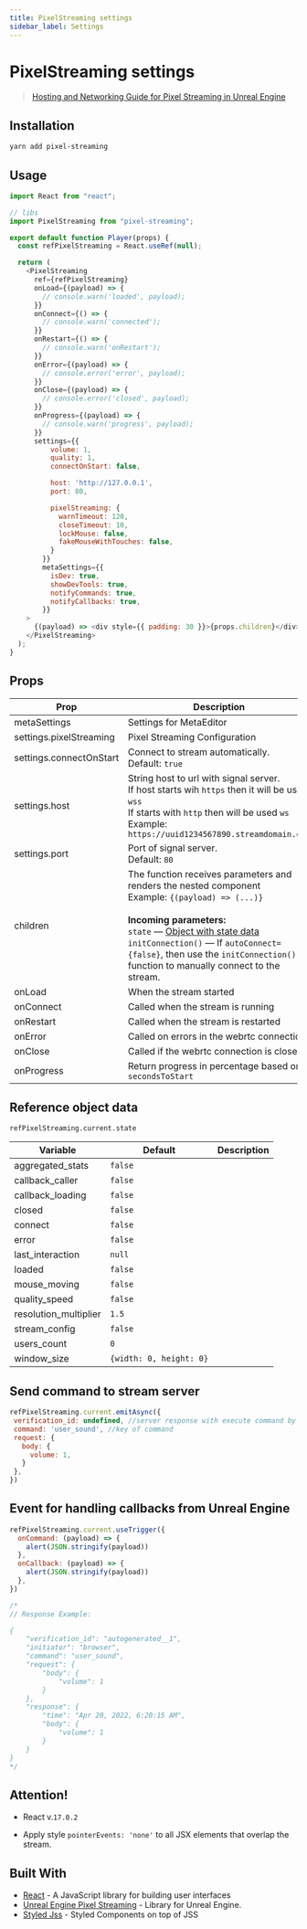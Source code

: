 ```yaml
---
title: PixelStreaming settings
sidebar_label: Settings
---
```


# PixelStreaming settings

> [Hosting and Networking Guide for Pixel Streaming in Unreal Engine](https://docs.unrealengine.com/5.0/en-US/hosting-and-networking-guide-for-pixel-streaming-in-unreal-engine/)

## Installation

```bash
yarn add pixel-streaming
```

## Usage

```javascript
import React from "react";

// libs
import PixelStreaming from "pixel-streaming";

export default function Player(props) {
  const refPixelStreaming = React.useRef(null);

  return (
    <PixelStreaming
      ref={refPixelStreaming}
      onLoad={(payload) => {
        // console.warn('loaded', payload);
      }}
      onConnect={() => {
        // console.warn('connected');
      }}
      onRestart={() => {
        // console.warn('onRestart');
      }}
      onError={(payload) => {
        // console.error('error', payload);
      }}
      onClose={(payload) => {
        // console.error('closed', payload);
      }}
      onProgress={(payload) => {
        // console.warn('progress', payload);
      }}
      settings={{
          volume: 1,
          quality: 1,
          connectOnStart: false,

          host: 'http://127.0.0.1',
          port: 80,

          pixelStreaming: {
            warnTimeout: 120,
            closeTimeout: 10,
            lockMouse: false,
            fakeMouseWithTouches: false,
          }
        }}
        metaSettings={{
          isDev: true,
          showDevTools: true,
          notifyCommands: true,
          notifyCallbacks: true,
        }}
    >
      {(payload) => <div style={{ padding: 30 }}>{props.children}</div>}
    </PixelStreaming>
  );
}
```

## Props

| Prop                    | Description                                                                                                                                                                                                                                                                                                                 | Type       |
| ----------------------- | --------------------------------------------------------------------------------------------------------------------------------------------------------------------------------------------------------------------------------------------------------------------------------------------------------------------------- | ---------- |
| metaSettings            | Settings for MetaEditor                                                                                                                                                                                                                                                                                                     | `object`   |
| settings.pixelStreaming | Pixel Streaming Configuration                                                                                                                                                                                                                                                                                               | `object`   |
| settings.connectOnStart | Connect to stream automatically. <br/>Default: `true`                                                                                                                                                                                                                                                                       | `bool`     |
| settings.host           | String host to url with signal server.<br/>If host starts wih `https` then it will be used `wss` <br/>If starts with `http` then will be used `ws`<br/>Example: `https://uuid1234567890.streamdomain.com`                                                                                                                   | `string`   |
| settings.port           | Port of signal server.<br/>Default: `80`                                                                                                                                                                                                                                                                                    | `int`      |
| children                | The function receives parameters and renders the nested component <br/>Example: `{(payload) => (...)}` <br/><br/>**Incoming parameters:** <br/>`state` — [Object with state data](#ps-state)<br/>`initConnection()` — If `autoConnect={false}`, then use the `initConnection()` function to manually connect to the stream. | `function` |
| onLoad                  | When the stream started                                                                                                                                                                                                                                                                                                     | `function` |
| onConnect               | Called when the stream is running                                                                                                                                                                                                                                                                                           |            |
| onRestart               | Called when the stream is restarted                                                                                                                                                                                                                                                                                         | `function` |
| onError                 | Called on errors in the webrtc connection                                                                                                                                                                                                                                                                                   |            |
| onClose                 | Called if the webrtc connection is closed                                                                                                                                                                                                                                                                                   |            |
| onProgress              | Return progress in percentage based on `secondsToStart`                                                                                                                                                                                                                                                                     | `function` |

<h2 id="ps-state">Reference object data</h2>

`refPixelStreaming.current.state`

| Variable              | Default                 | Description |
| --------------------- | ----------------------- | ----------- |
| aggregated_stats      | `false`                 |             |
| callback_caller       | `false`                 |             |
| callback_loading      | `false`                 |             |
| closed                | `false`                 |             |
| connect               | `false`                 |             |
| error                 | `false`                 |             |
| last_interaction      | `null`                  |             |
| loaded                | `false`                 |             |
| mouse_moving          | `false`                 |             |
| quality_speed         | `false`                 |             |
| resolution_multiplier | `1.5`                   |             |
| stream_config         | `false`                 |             |
| users_count           | `0`                     |             |
| window_size           | `{width: 0, height: 0}` |             |

## Send command to stream server

```javascript
refPixelStreaming.current.emitAsync({
 verification_id: undefined, //server response with execute command by verification id
 command: 'user_sound', //key of command
 request: {
   body: {
     volume: 1,
   }   
 },
})
```

## Event for handling callbacks from Unreal Engine

```javascript
refPixelStreaming.current.useTrigger({
  onCommand: (payload) => {
    alert(JSON.stringify(payload))
  },
  onCallback: (payload) => {
    alert(JSON.stringify(payload))
  },
})

/*
// Response Example:

{
    "verification_id": "autogenerated__1",
    "initiator": "browser",
    "command": "user_sound",
    "request": {
        "body": {
            "volume": 1
        }
    },
    "response": {
        "time": "Apr 20, 2022, 6:20:15 AM",
        "body": {
            "volume": 1
        }
    }
}
*/
```

## Attention!

- React v.`17.0.2`

- Apply style `pointerEvents: 'none'` to all JSX elements that overlap the stream.

## Built With

- [React](https://reactjs.org/) - A JavaScript library for building user interfaces
- [Unreal Engine Pixel Streaming](https://docs.unrealengine.com/5.0/en-US) - Library for Unreal Engine.
- [Styled Jss](https://www.npmjs.com/package/styled-jss) - Styled Components on top of JSS

